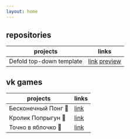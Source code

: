 ```yaml
---
layout: home
---
```


## repositories

| projects | links |
|---|---|
| Defold top-down template | [link](https://github.com/abbdulbinladen/topdown) [preview](https://abbdulbinladen.github.io/topdown/) |

## vk games

| projects | links |
|---|---|
| Бесконечный Понг 🏓 | [link](https://vk.com/endless_pong) |
| Кролик Попрыгун 🐰 | [link](https://vk.com/app7920816_224298021) |
| Точно в яблочко 🎯 | [link](https://vk.com/arrow_hit) |